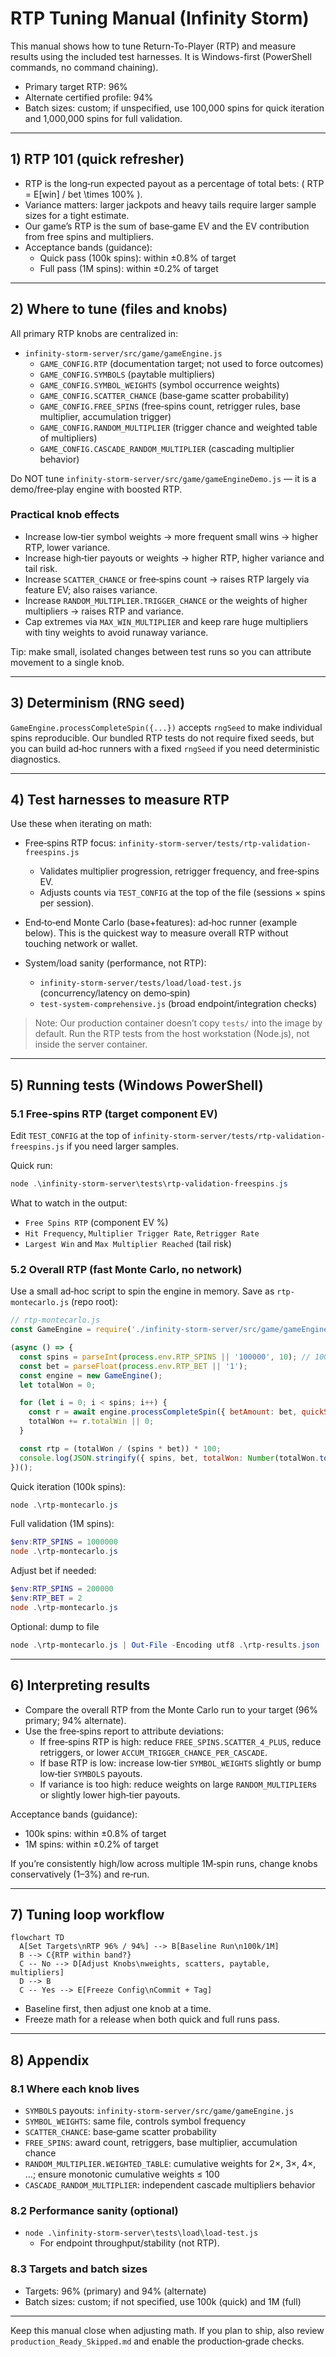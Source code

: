 # RTP Tuning Manual (Infinity Storm)

This manual shows how to tune Return-To-Player (RTP) and measure results using the included test harnesses. It is Windows-first (PowerShell commands, no command chaining).

- Primary target RTP: 96%
- Alternate certified profile: 94%
- Batch sizes: custom; if unspecified, use 100,000 spins for quick iteration and 1,000,000 spins for full validation.

---

## 1) RTP 101 (quick refresher)

- RTP is the long‑run expected payout as a percentage of total bets: \( RTP = E[win] / bet \times 100\% \).
- Variance matters: larger jackpots and heavy tails require larger sample sizes for a tight estimate.
- Our game’s RTP is the sum of base‑game EV and the EV contribution from free spins and multipliers.
- Acceptance bands (guidance):
  - Quick pass (100k spins): within ±0.8% of target
  - Full pass (1M spins): within ±0.2% of target

---

## 2) Where to tune (files and knobs)

All primary RTP knobs are centralized in:

- `infinity-storm-server/src/game/gameEngine.js`
  - `GAME_CONFIG.RTP` (documentation target; not used to force outcomes)
  - `GAME_CONFIG.SYMBOLS` (paytable multipliers)
  - `GAME_CONFIG.SYMBOL_WEIGHTS` (symbol occurrence weights)
  - `GAME_CONFIG.SCATTER_CHANCE` (base‑game scatter probability)
  - `GAME_CONFIG.FREE_SPINS` (free‑spins count, retrigger rules, base multiplier, accumulation trigger)
  - `GAME_CONFIG.RANDOM_MULTIPLIER` (trigger chance and weighted table of multipliers)
  - `GAME_CONFIG.CASCADE_RANDOM_MULTIPLIER` (cascading multiplier behavior)

Do NOT tune `infinity-storm-server/src/game/gameEngineDemo.js` — it is a demo/free‑play engine with boosted RTP.

### Practical knob effects
- Increase low‑tier symbol weights → more frequent small wins → higher RTP, lower variance.
- Increase high‑tier payouts or weights → higher RTP, higher variance and tail risk.
- Increase `SCATTER_CHANCE` or free‑spins count → raises RTP largely via feature EV; also raises variance.
- Increase `RANDOM_MULTIPLIER.TRIGGER_CHANCE` or the weights of higher multipliers → raises RTP and variance.
- Cap extremes via `MAX_WIN_MULTIPLIER` and keep rare huge multipliers with tiny weights to avoid runaway variance.

Tip: make small, isolated changes between test runs so you can attribute movement to a single knob.

---

## 3) Determinism (RNG seed)

`GameEngine.processCompleteSpin({...})` accepts `rngSeed` to make individual spins reproducible. Our bundled RTP tests do not require fixed seeds, but you can build ad‑hoc runners with a fixed `rngSeed` if you need deterministic diagnostics.

---

## 4) Test harnesses to measure RTP

Use these when iterating on math:

- Free‑spins RTP focus: `infinity-storm-server/tests/rtp-validation-freespins.js`
  - Validates multiplier progression, retrigger frequency, and free‑spins EV.
  - Adjusts counts via `TEST_CONFIG` at the top of the file (sessions × spins per session).

- End‑to‑end Monte Carlo (base+features): ad‑hoc runner (example below). This is the quickest way to measure overall RTP without touching network or wallet.

- System/load sanity (performance, not RTP):
  - `infinity-storm-server/tests/load/load-test.js` (concurrency/latency on demo‑spin)
  - `test-system-comprehensive.js` (broad endpoint/integration checks)

> Note: Our production container doesn’t copy `tests/` into the image by default. Run the RTP tests from the host workstation (Node.js), not inside the server container.

---

## 5) Running tests (Windows PowerShell)

### 5.1 Free‑spins RTP (target component EV)

Edit `TEST_CONFIG` at the top of `infinity-storm-server/tests/rtp-validation-freespins.js` if you need larger samples.

Quick run:
```powershell
node .\infinity-storm-server\tests\rtp-validation-freespins.js
```

What to watch in the output:
- `Free Spins RTP` (component EV %)
- `Hit Frequency`, `Multiplier Trigger Rate`, `Retrigger Rate`
- `Largest Win` and `Max Multiplier Reached` (tail risk)

### 5.2 Overall RTP (fast Monte Carlo, no network)

Use a small ad‑hoc script to spin the engine in memory. Save as `rtp-montecarlo.js` (repo root):

```javascript
// rtp-montecarlo.js
const GameEngine = require('./infinity-storm-server/src/game/gameEngine');

(async () => {
  const spins = parseInt(process.env.RTP_SPINS || '100000', 10); // 100k default
  const bet = parseFloat(process.env.RTP_BET || '1');
  const engine = new GameEngine();
  let totalWon = 0;

  for (let i = 0; i < spins; i++) {
    const r = await engine.processCompleteSpin({ betAmount: bet, quickSpinMode: true });
    totalWon += r.totalWin || 0;
  }

  const rtp = (totalWon / (spins * bet)) * 100;
  console.log(JSON.stringify({ spins, bet, totalWon: Number(totalWon.toFixed(2)), rtp: Number(rtp.toFixed(4)) }));
})();
```

Quick iteration (100k spins):
```powershell
node .\rtp-montecarlo.js
```

Full validation (1M spins):
```powershell
$env:RTP_SPINS = 1000000
node .\rtp-montecarlo.js
```

Adjust bet if needed:
```powershell
$env:RTP_SPINS = 200000
$env:RTP_BET = 2
node .\rtp-montecarlo.js
```

Optional: dump to file
```powershell
node .\rtp-montecarlo.js | Out-File -Encoding utf8 .\rtp-results.json
```

---

## 6) Interpreting results

- Compare the overall RTP from the Monte Carlo run to your target (96% primary; 94% alternate).
- Use the free‑spins report to attribute deviations:
  - If free‑spins RTP is high: reduce `FREE_SPINS.SCATTER_4_PLUS`, reduce retriggers, or lower `ACCUM_TRIGGER_CHANCE_PER_CASCADE`.
  - If base RTP is low: increase low‑tier `SYMBOL_WEIGHTS` slightly or bump low‑tier `SYMBOLS` payouts.
  - If variance is too high: reduce weights on large `RANDOM_MULTIPLIER`s or slightly lower high‑tier payouts.

Acceptance bands (guidance):
- 100k spins: within ±0.8% of target
- 1M spins: within ±0.2% of target

If you’re consistently high/low across multiple 1M‑spin runs, change knobs conservatively (1–3%) and re‑run.

---

## 7) Tuning loop workflow

```mermaid
flowchart TD
  A[Set Targets\nRTP 96% / 94%] --> B[Baseline Run\n100k/1M]
  B --> C{RTP within band?}
  C -- No --> D[Adjust Knobs\nweights, scatters, paytable, multipliers]
  D --> B
  C -- Yes --> E[Freeze Config\nCommit + Tag]
```

- Baseline first, then adjust one knob at a time.
- Freeze math for a release when both quick and full runs pass.

---

## 8) Appendix

### 8.1 Where each knob lives
- `SYMBOLS` payouts: `infinity-storm-server/src/game/gameEngine.js`
- `SYMBOL_WEIGHTS`: same file, controls symbol frequency
- `SCATTER_CHANCE`: base‑game scatter probability
- `FREE_SPINS`: award count, retriggers, base multiplier, accumulation chance
- `RANDOM_MULTIPLIER.WEIGHTED_TABLE`: cumulative weights for 2×, 3×, 4×, …; ensure monotonic cumulative weights ≤ 100
- `CASCADE_RANDOM_MULTIPLIER`: independent cascade multipliers behavior

### 8.2 Performance sanity (optional)
- `node .\infinity-storm-server\tests\load\load-test.js`
  - For endpoint throughput/stability (not RTP).

### 8.3 Targets and batch sizes
- Targets: 96% (primary) and 94% (alternate)
- Batch sizes: custom; if not specified, use 100k (quick) and 1M (full)

---

Keep this manual close when adjusting math. If you plan to ship, also review `production_Ready_Skipped.md` and enable the production‑grade checks.
